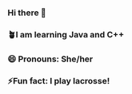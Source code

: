 ### Hi there 👋
### 🪴I am learning Java and C++
### 😄 Pronouns: She/her
### ⚡Fun fact: I play lacrosse!
<!--
**Ovester494/Ovester494** is a ✨ _special_ ✨ repository because its `README.md` (this file) appears on your GitHub profile.

Here are some ideas to get you started:

- 🌱 I’m currently learning Java and C++
- 😄 Pronouns: She/her
- ⚡ Fun fact: I play lacrosse! 
-->
